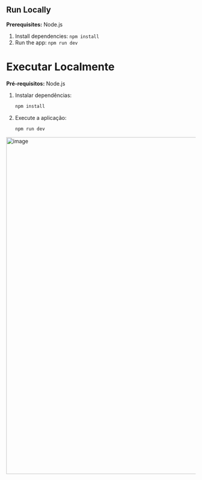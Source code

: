 ## Run Locally

**Prerequisites:**  Node.js


1. Install dependencies:
   `npm install`
2. Run the app:
   `npm run dev`

# Executar Localmente

**Pré-requisitos:** Node.js

1. Instalar dependências:
   ```bash
   npm install
   ```
2. Execute a aplicação:
   ```bash
   npm run dev
   ```


<img width="1045" height="895" alt="image" src="https://github.com/user-attachments/assets/866af344-77e3-4fe7-bc82-e6445aeb23c0" />
